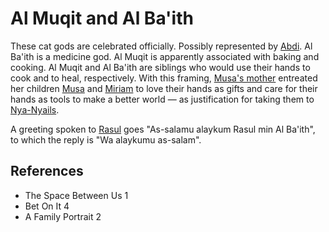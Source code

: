 # Al Muqit and Al Ba'ith
These cat gods are celebrated officially. Possibly represented by [Abdi](Person/Abdi.md).
Al Ba'ith is a medicine god. Al Muqit is apparently associated with baking and cooking. Al Muqit and Al Ba'ith are siblings who would use their hands to cook and to heal, respectively. With this framing, [Musa's mother](Person/Musas%20mother.md) entreated her children [Musa](Person/Musa.md) and [Miriam](Person/Miriam.md) to love their hands as gifts and care for their hands as tools to make a better world — as justification for taking them to [Nya-Nyails](Location/Nya-Nyails.md).

A greeting spoken to [Rasul](Person/Groups/Rasul.md) goes "As-salamu alaykum Rasul min Al Ba'ith", to which the reply is "Wa alaykumu as-salam".

## References
- The Space Between Us 1
- Bet On It 4
- A Family Portrait 2
